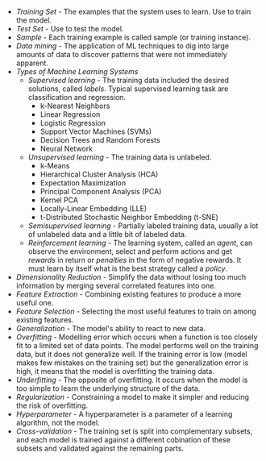 * *Training Set* - The examples that the system uses to learn. Use to train the model.
* *Test Set* - Use to test the model.
* *Sample* - Each training example is called sample (or training instance).
* *Data mining* - The application of ML techniques to dig into large amounts of data to discover patterns that 
were not immediately apparent.
* *Types of Machine Learning Systems*
  * *Supervised learning* - The training data included the desired solutions, called *labels*. Typical supervised learning task are
  classification and regression.
    * k-Nearest Neighbors
    * Linear Regression
    * Logistic Regression
    * Support Vector Machines (SVMs)
    * Decision Trees and Random Forests
    * Neural Network
  * *Unsupervised learning* - The training data is unlabeled.
    * k-Means
    * Hierarchical Cluster Analysis (HCA)
    * Expectation Maximization
    * Principal Component Analysis (PCA)
    * Kernel PCA
    * Locally-Linear Embedding (LLE)
    * t-Distributed Stochastic Neighbor Embedding (t-SNE)
  * *Semisupervised learning* - Partially labeled training data, usually a lot of unlabeled data and a little bit of labeled data.
  * *Reinforcement learning* - The learning system, called an *agent*, can observe the environment, select and perform actions and get
  *rewards* in return or *penalties* in the form of negative rewards. It must learn by itself what is the best strategy called a *policy*.
* *Dimensionality Reduction* - Simplify the data without losing too much information by merging several correlated features into one.
* *Feature Extraction* - Combining existing features to produce a more useful one.
* *Feature Selection* - Selecting the most useful features to train on among existing features.
* *Generalization* - The model's ability to react to new data.
* *Overfitting* - Modelling error which occurs when a function is too closely fit to a limited set of data points. The model performs well
on the training data, but it does not generalize well. If the training error is low (model makes few mistakes on the training set) but the generalization error is high, it means that the model is overfitting the training data.
* *Underfitting* - The opposite of overfitting. It occurs when the model is too simple to learn the underlying structure of the data.
* *Regularization* - Constraining a model to make it simpler and reducing the risk of overfitting.
* *Hyperparameter* - A hyperparameter is a parameter of a learning algorithm, not the model.
* *Cross-validation* - The training set is split into complementary subsets, and each model is trained against a different cobination of these subsets and validated against the remaining parts.
